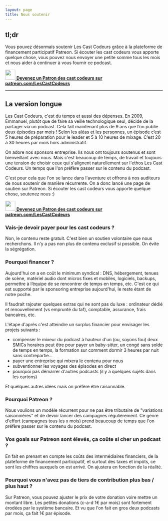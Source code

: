 ```yaml
---
layout: page
title: Nous soutenir
---
```


## tl;dr

Vous pouvez désormais soutenir Les Cast Codeurs grâce à la plateforme de financement participatif Patreon.
Si écouter les cast codeurs vous apporte quelque chose,
vous pouvez nous envoyer une petite somme tous les mois et nous aider à continuer à vous fournir ce podcast.

[<img width="32px" height="32px" src="{% link /images/services/patreon.png %}" /> **Devenez un Patron des cast codeurs sur patreon.com/LesCastCodeurs**](https://www.patreon.com/LesCastCodeurs)

***

## La version longue

Les Cast Codeurs, c'est du temps et aussi des dépenses.
En 2009, Emmanuel, plutôt que de faire sa veille technologique seul, décide de la partager via un podcast. Cela fait maintenant plus de 9 ans que l’on publie deux épisodes par mois ! Selon les aléas et les personnes, un épisode c’est 5 heures de préparation pour le leader et 5 à 10 heures de mixage. C’est 20 à 30 heures par mois hors administratif.

On adore nos sponsors entreprise. Ils nous ont toujours soutenus et sont bienveillant avec nous. Mais c'est beaucoup de temps, de travail et toujours une tension de choisir ceux qui s'alignent naturellement sur l'ethos Les Cast Codeurs. Un temps que l'on préfère passer sur le contenu du podcast.

C'est pour cela que l'on se lance dans l'aventure et offrons à nos auditeurs de nous soutenir de manière récurrente. On a donc lancé une page de soutien sur Patreon. Si écouter les cast codeurs vous apporte quelque chose, soutenez nous :)

[<img width="32px" height="32px" src="{% link /images/services/patreon.png %}" /> **Devenez un Patron des cast codeurs sur patreon.com/LesCastCodeurs**](https://www.patreon.com/LesCastCodeurs)

### Vais-je devoir payer pour les cast codeurs ?

Non, le contenu reste gratuit. C'est bien un soutien volontaire que nous recherchons. Il n’y a pas non plus de contenu exclusif si possible. On évite la ségrégation.

### Pourquoi financer ?

Aujourd'hui on a en coût le minimum syndical : DNS, hébergement, tenues de scène, matériel audio dont micros fixes et mobiles, logiciels, backups, permettre à l’équipe de se rencontrer de temps en temps, etc. C'est ce qui est supporté par le sponsoring entreprise aujourd'hui, le reste étant de notre poche.

Il faudrait rajouter quelques extras qui ne sont pas du luxe : ordinateur dédié et renouvellement (vs emprunté du taf), comptable, assurance, frais bancaires, etc.

L'étape d'après c'est atteindre un surplus financier pour envisager les projets suivants :

* compenser le mixeur du podcast à hauteur d'un (ou, soyons fou) deux SMICs horaires peut être pour payer un baby-sitter, un congé sans solde de temps en temps, la formation sur comment dormir 3 heures par nuit sans contrepartie...
* payer une entreprise qui mixera le contenu pour nous
* subventionner les voyages des épisodes en direct
* pourquoi pas démarrer d'autres podcasts (il y a quelques sujets dans les cartons)

Et quelques autres idées mais on préfère être raisonnable.

### Pourquoi Patreon ?

Nous voulions un modèle récurrent pour ne pas être tributaire de "variations saisonnières" et de devoir lancer des campagnes régulièrement. Ce genre d'effort (campagnes tous les x mois) prend beaucoup de temps que l'on préfère passer sur le contenu du podcast.

### Vos goals sur Patreon sont élevés, ça coûte si cher un podcast ?

En fait en prenant en compte les coûts des intermédiaires financiers, de la plateforme de financement participatif, et surtout des taxes et impôts, ce sont les chiffres auxquels on est arrivé.
On ajustera en fonction de la réalité.

### Pourquoi vous n'avez pas de tiers de contribution plus bas / plus haut ?

Sur Patreon, vous pouvez ajuster le prix de votre donation voire mettre un montant libre. 
Les petites donations (c-a-d 1€  par mois) sont fortement érodées par le système bancaire.
Et vu que l'on fait en gros deux podcasts par mois, ça fait 1€ par épisode.
